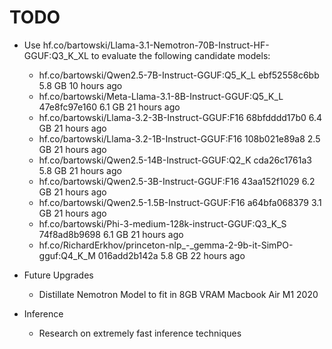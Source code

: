 # TODO

- Use hf.co/bartowski/Llama-3.1-Nemotron-70B-Instruct-HF-GGUF:Q3_K_XL  to evaluate the following candidate models:
    - hf.co/bartowski/Qwen2.5-7B-Instruct-GGUF:Q5_K_L                        ebf52558c6bb    5.8 GB    10 hours ago    
    - hf.co/bartowski/Meta-Llama-3.1-8B-Instruct-GGUF:Q5_K_L                 47e8fc97e160    6.1 GB    21 hours ago    
    - hf.co/bartowski/Llama-3.2-3B-Instruct-GGUF:F16                         68bfdddd17b0    6.4 GB    21 hours ago    
    - hf.co/bartowski/Llama-3.2-1B-Instruct-GGUF:F16                         108b021e89a8    2.5 GB    21 hours ago    
    - hf.co/bartowski/Qwen2.5-14B-Instruct-GGUF:Q2_K                         cda26c1761a3    5.8 GB    21 hours ago    
    - hf.co/bartowski/Qwen2.5-3B-Instruct-GGUF:F16                           43aa152f1029    6.2 GB    21 hours ago    
    - hf.co/bartowski/Qwen2.5-1.5B-Instruct-GGUF:F16                         a64bfa068379    3.1 GB    21 hours ago    
    - hf.co/bartowski/Phi-3-medium-128k-instruct-GGUF:Q3_K_S                 74f8ad8b9698    6.1 GB    21 hours ago    
    - hf.co/RichardErkhov/princeton-nlp_-_gemma-2-9b-it-SimPO-gguf:Q4_K_M    016add2b142a    5.8 GB    22 hours ago 

- Future Upgrades
    - Distillate Nemotron Model to fit in 8GB VRAM Macbook Air M1 2020

- Inference
    - Research on extremely fast inference techniques